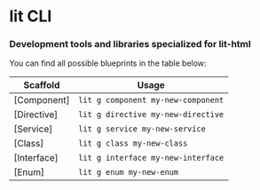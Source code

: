 # lit CLI
### Development tools and libraries specialized for lit-html

You can find all possible blueprints in the table below:

| Scaffold                                               | Usage                             |
| ------------------------------------------------------ | --------------------------------- |
| [Component]    | `lit g component my-new-component` |
| [Directive]    | `lit g directive my-new-directive` |
| [Service]      | `lit g service my-new-service`     |
| [Class]        | `lit g class my-new-class`         |
| [Interface]    | `lit g interface my-new-interface` |
| [Enum]         | `lit g enum my-new-enum`           |
